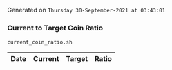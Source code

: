 Generated on `Thursday 30-September-2021 at 03:43:01`

### Current to Target Coin Ratio
`current_coin_ratio.sh`

Date|Current|Target|Ratio
---|---|---|---
